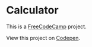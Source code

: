 # Calculator

This is a [FreeCodeCamp](http://www.freecodecamp.org "FreeCodeCamp") project.

View this project on [Codepen](https://codepen.io/Digital_M/full/VweQeOM "Calculator").
